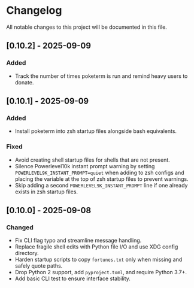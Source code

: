 # Changelog

All notable changes to this project will be documented in this file.

## [0.10.2] - 2025-09-09
### Added
- Track the number of times poketerm is run and remind heavy users to donate.

## [0.10.1] - 2025-09-09
### Added
- Install poketerm into zsh startup files alongside bash equivalents.
### Fixed
- Avoid creating shell startup files for shells that are not present.
- Silence Powerlevel10k instant prompt warning by setting
  `POWERLEVEL9K_INSTANT_PROMPT=quiet` when adding to zsh configs and
  placing the variable at the top of zsh startup files to prevent
  warnings.
- Skip adding a second `POWERLEVEL9K_INSTANT_PROMPT` line if one already
  exists in zsh startup files.

## [0.10.0] - 2025-09-08
### Changed
- Fix CLI flag typo and streamline message handling.
- Replace fragile shell edits with Python file I/O and use XDG config directory.
- Harden startup scripts to copy `fortunes.txt` only when missing and safely quote paths.
- Drop Python 2 support, add `pyproject.toml`, and require Python 3.7+.
- Add basic CLI test to ensure interface stability.

